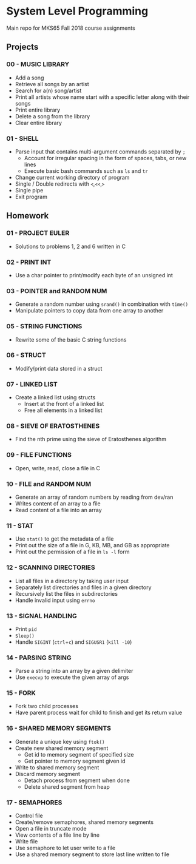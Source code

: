 # System Level Programming
Main repo for MKS65 Fall 2018 course assignments
## Projects
### 00 - MUSIC LIBRARY
* Add a song
* Retrieve all songs by an artist
* Search for a(n) song/artist
* Print all artists whose name start with a specific letter along with their songs
* Print entire library
* Delete a song from the library
* Clear entire library
### 01 - SHELL
* Parse input that contains multi-argument commands separated by `;`
  * Account for irregular spacing in the form of spaces, tabs, or new lines
  * Execute basic bash commands such as `ls` and `tr`
* Change current working directory of program
* Single / Double redirects with `<`,`<<`,`>`
* Single pipe
* Exit program
## Homework
### 01 - PROJECT EULER
* Solutions to problems 1, 2 and 6 written in C
### 02 - PRINT INT
* Use a char pointer to print/modify each byte of an unsigned int
### 03 - POINTER and RANDOM NUM
* Generate a random number using `srand()` in combination with `time()`
* Manipulate pointers to copy data from one array to another
### 05 - STRING FUNCTIONS
* Rewrite some of the basic C string functions
### 06 - STRUCT
* Modify/print data stored in a struct
### 07 - LINKED LIST
* Create a linked list using structs
  * Insert at the front of a linked list
  * Free all elements in a linked list
### 08 - SIEVE OF ERATOSTHENES
* Find the nth prime using the sieve of Eratosthenes algorithm
### 09 - FILE FUNCTIONS
* Open, write, read, close a file in C
### 10 - FILE and RANDOM NUM
* Generate an array of random numbers by reading from dev/ran
* Writes content of an array to a file
* Read content of a file into an array
### 11 - STAT
* Use `stat()` to get the metadata of a file
* Print out the size of a file in G, KB, MB, and GB as appropriate
* Print out the permission of a file in `ls -l` form
### 12 - SCANNING DIRECTORIES
* List all files in a directory by taking user input
* Separately list directories and files in a given directory
* Recursively list the files in subdirectories
* Handle invalid input using `errno`
### 13 - SIGNAL HANDLING
* Print `pid`
* `Sleep()`
* Handle `SIGINT` (`ctrl`+`c`) and `SIGUSR1` (`kill -10`)
### 14 - PARSING STRING
* Parse a string into an array by a given delimiter
* Use `execvp` to execute the given array of args
### 15 - FORK
* Fork two child processes
* Have parent process wait for child to finish and get its return value
### 16 - SHARED MEMORY SEGMENTS
* Generate a unique key using `ftok()`
* Create new shared memory segment
  * Get id to memory segment of specified size
  * Get pointer to memory segment given id
* Write to shared memory segment
* Discard memory segment
  * Detach process from segment when done
  * Delete shared segment from heap
### 17 - SEMAPHORES
* Control file
 * Create/remove semaphores, shared memory segments
 * Open a file in truncate mode
 * View contents of a file line by line
* Write file
 * Use semaphore to let user write to a file
 * Use a shared memory segment to store last line written to file
